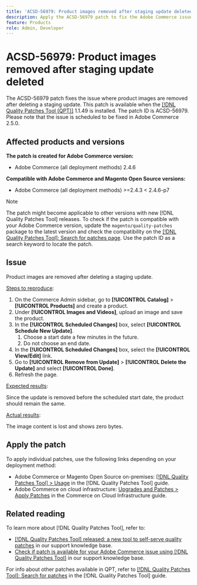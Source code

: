 ```yaml
---
title: 'ACSD-56979: Product images removed after staging update deleted'
description: Apply the ACSD-56979 patch to fix the Adobe Commerce issue where product images are removed after deleting a staging update
feature: Products
role: Admin, Developer
---
```


# ACSD-56979: Product images removed after staging update deleted

The ACSD-56979 patch fixes the issue where product images are removed after deleting a staging update. This patch is available when the [[!DNL Quality Patches Tool (QPT)]](/help/announcements/adobe-commerce-announcements/magento-quality-patches-released-new-tool-to-self-serve-quality-patches.md) 1.1.49 is installed. The patch ID is ACSD-56979. Please note that the issue is scheduled to be fixed in Adobe Commerce 2.5.0.

## Affected products and versions

**The patch is created for Adobe Commerce version:**

* Adobe Commerce (all deployment methods) 2.4.6

**Compatible with Adobe Commerce and Magento Open Source versions:**

* Adobe Commerce (all deployment methods) >=2.4.3 < 2.4.6-p7 

>[!NOTE]
>
>The patch might become applicable to other versions with new [!DNL Quality Patches Tool] releases. To check if the patch is compatible with your Adobe Commerce version, update the `magento/quality-patches` package to the latest version and check the compatibility on the [[!DNL Quality Patches Tool]: Search for patches page](https://experienceleague.adobe.com/tools/commerce-quality-patches/index.html). Use the patch ID as a search keyword to locate the patch.

## Issue

Product images are removed after deleting a staging update.

<u>Steps to reproduce</u>:

1. On the Commerce Admin sidebar, go to **[!UICONTROL Catalog]** > **[!UICONTROL Products]** and create a product.
1. Under **[!UICONTROL Images and Videos]**, upload an image and save the product.
1. In the **[!UICONTROL Scheduled Changes]** box, select **[!UICONTROL Schedule New Update]**. 
   1. Choose a start date a few minutes in the future.
   1. Do not choose an end date.
1. In the  **[!UICONTROL Scheduled Changes]** box, select the **[!UICONTROL View/Edit]** link.
1. Go to **[!UICONTROL Remove from Update]** > **[!UICONTROL Delete the Update]** and select **[!UICONTROL Done]**.
1. Refresh the page.

<u>Expected results</u>:

Since the update is removed before the scheduled start date, the product should remain the same.

<u>Actual results</u>:

The image content is lost and shows zero bytes.

## Apply the patch

To apply individual patches, use the following links depending on your deployment method:

* Adobe Commerce or Magento Open Source on-premises: [[!DNL Quality Patches Tool] > Usage](https://experienceleague.adobe.com/docs/commerce-operations/tools/quality-patches-tool/usage.html) in the [!DNL Quality Patches Tool] guide.
* Adobe Commerce on cloud infrastructure: [Upgrades and Patches > Apply Patches](https://experienceleague.adobe.com/docs/commerce-cloud-service/user-guide/develop/upgrade/apply-patches.html) in the Commerce on Cloud Infrastructure guide.

## Related reading

To learn more about [!DNL Quality Patches Tool], refer to:

* [[!DNL Quality Patches Tool] released: a new tool to self-serve quality patches](/help/announcements/adobe-commerce-announcements/magento-quality-patches-released-new-tool-to-self-serve-quality-patches.md) in our support knowledge base.
* [Check if patch is available for your Adobe Commerce issue using [!DNL Quality Patches Tool]](/help/support-tools/patches-available-in-qpt-tool/check-patch-for-magento-issue-with-magento-quality-patches.md) in our support knowledge base.

For info about other patches available in QPT, refer to [[!DNL Quality Patches Tool]: Search for patches](https://experienceleague.adobe.com/tools/commerce-quality-patches/index.html) in the [!DNL Quality Patches Tool] guide.
